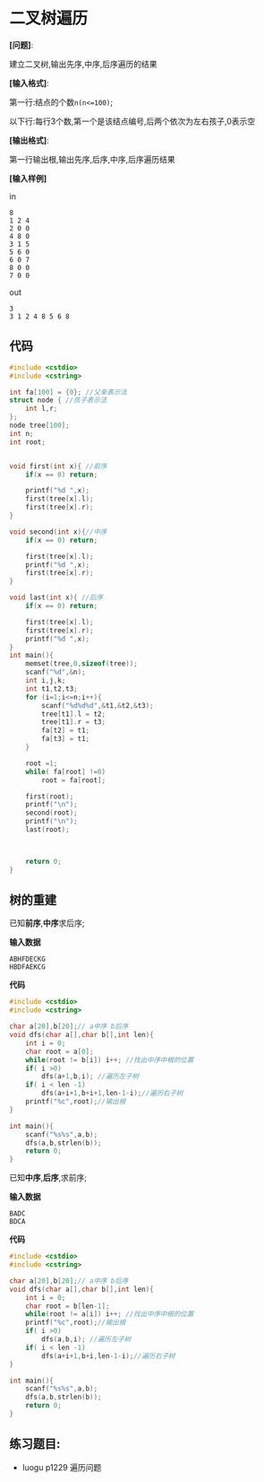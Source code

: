 # 二叉树遍历

**[问题]**:

建立二叉树,输出先序,中序,后序遍历的结果

**[输入格式]**:

第一行:结点的个数`n(n<=100)`;

以下行:每行3个数,第一个是该结点编号,后两个依次为左右孩子,0表示空

**[输出格式]**:

第一行输出根,输出先序,后序,中序,后序遍历结果

**[输入样例]**

in

```
8
1 2 4
2 0 0
4 8 0
3 1 5
5 6 0
6 0 7
8 0 0
7 0 0
```
out

```
3
3 1 2 4 8 5 6 8
```


## 代码


```c
#include <cstdio>
#include <cstring>

int fa[100] = {0}; //父亲表示法
struct node { //孩子表示法
    int l,r;
};
node tree[100];
int n;
int root;


void first(int x){ //前序
    if(x == 0) return;

    printf("%d ",x);
    first(tree[x].l);
    first(tree[x].r);
}

void second(int x){//中序
    if(x == 0) return;

    first(tree[x].l);
    printf("%d ",x);
    first(tree[x].r);
}

void last(int x){ //后序
    if(x == 0) return;

    first(tree[x].l);
    first(tree[x].r);
    printf("%d ",x);
}
int main(){
    memset(tree,0,sizeof(tree));
    scanf("%d",&n);
    int i,j,k;
    int t1,t2,t3;
    for (i=1;i<=n;i++){
        scanf("%d%d%d",&t1,&t2,&t3);
        tree[t1].l = t2;
        tree[t1].r = t3;
        fa[t2] = t1;
        fa[t3] = t1;
    }

    root =1;
    while( fa[root] !=0) 
        root = fa[root];

    first(root);
    printf("\n");
    second(root);
    printf("\n");
    last(root);



    return 0;
}
```


## 树的重建

已知**前序**,**中序**求后序;


**输入数据**

```
ABHFDECKG
HBDFAEKCG
```


**代码**

```c
#include <cstdio>
#include <cstring>

char a[20],b[20];// a中序 b后序
void dfs(char a[],char b[],int len){
    int i = 0;
    char root = a[0];
    while(root != b[i]) i++; //找出中序中根的位置
    if( i >0) 
        dfs(a+1,b,i); //遍历左子树
    if( i < len -1) 
        dfs(a+i+1,b+i+1,len-1-i);//遍历右子树
    printf("%c",root);//输出根
}

int main(){
    scanf("%s%s",a,b);
    dfs(a,b,strlen(b));
    return 0;
}
```




已知**中序**,**后序**,求前序;

**输入数据**

```
BADC
BDCA
```

**代码**

```c
#include <cstdio>
#include <cstring>

char a[20],b[20];// a中序 b后序
void dfs(char a[],char b[],int len){
    int i = 0;
    char root = b[len-1];
    while(root != a[i]) i++; //找出中序中根的位置
    printf("%c",root);//输出根
    if( i >0) 
        dfs(a,b,i); //遍历左子树
    if( i < len -1) 
        dfs(a+i+1,b+i,len-1-i);//遍历右子树
}

int main(){
    scanf("%s%s",a,b);
    dfs(a,b,strlen(b));
    return 0;
}
```

## 练习题目:

 - luogu p1229 遍历问题
